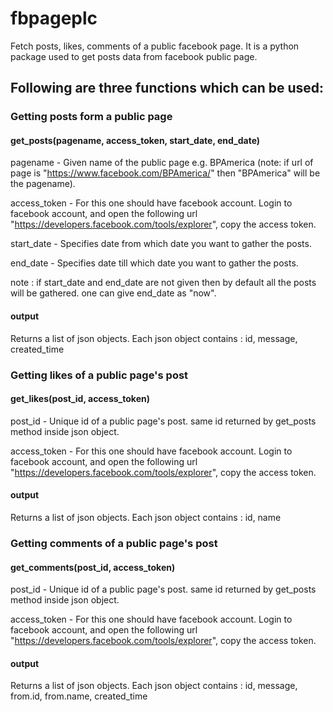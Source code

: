 # fbpageplc
Fetch posts, likes, comments of a public facebook page. It is a python package used to get posts data from  facebook public page.

## Following are three functions which can be used:


### Getting posts form a public page
#### get_posts(pagename, access_token, start_date, end_date)

pagename - Given name of the public page e.g. BPAmerica (note: if url of page is "https://www.facebook.com/BPAmerica/" then "BPAmerica" will be the pagename).

access_token - For this one should have facebook account. Login to facebook account, and open the following url "https://developers.facebook.com/tools/explorer", copy the access token.

start_date - Specifies date from which date you want to gather the posts.

end_date - Specifies date till which date you want to gather the posts.

note : if start_date and end_date are not given then by default all the posts will be gathered. one can give end_date as "now".

#### output 
Returns a list of json objects. Each json object contains : id, message, created_time


### Getting likes of a public page's post
#### get_likes(post_id, access_token)

post_id - Unique id of a public page's post. same id returned by get_posts method inside json object. 

access_token - For this one should have facebook account. Login to facebook account, and open the following url "https://developers.facebook.com/tools/explorer", copy the access token.

#### output

Returns a list of json objects. Each json object contains : id, name

### Getting comments of a public page's post
#### get_comments(post_id, access_token)

post_id - Unique id of a public page's post. same id returned by get_posts method inside json object. 

access_token - For this one should have facebook account. Login to facebook account, and open the following url "https://developers.facebook.com/tools/explorer", copy the access token.

#### output

Returns a list of json objects. Each json object contains : id, message, from.id, from.name, created_time


